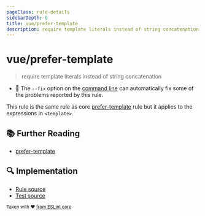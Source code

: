 ```yaml
---
pageClass: rule-details
sidebarDepth: 0
title: vue/prefer-template
description: require template literals instead of string concatenation
---
```

# vue/prefer-template
> require template literals instead of string concatenation

- :wrench: The `--fix` option on the [command line](https://eslint.org/docs/user-guide/command-line-interface#fixing-problems) can automatically fix some of the problems reported by this rule.

This rule is the same rule as core [prefer-template] rule but it applies to the expressions in `<template>`.

## :books: Further Reading

- [prefer-template]

[prefer-template]: https://eslint.org/docs/rules/prefer-template

## :mag: Implementation

- [Rule source](https://github.com/vuejs/eslint-plugin-vue/blob/master/lib/rules/prefer-template.js)
- [Test source](https://github.com/vuejs/eslint-plugin-vue/blob/master/tests/lib/rules/prefer-template.js)

<sup>Taken with ❤️ [from ESLint core](https://eslint.org/docs/rules/prefer-template)</sup>
